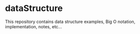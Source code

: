 # dataStructure

This repository contains data structure examples, Big O notation, implementation, notes, etc...
